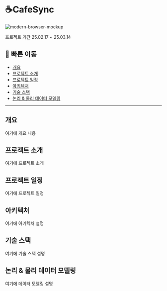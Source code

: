 # ☕CafeSync
![modern-browser-mockup](https://github.com/user-attachments/assets/fceef9ef-d8b3-4f7a-8c75-182f4b3b9dba)

프로젝트 기간 25.02.17 ~ 25.03.14

## 🔗 빠른 이동
- [개요](#개요)
- [프로젝트 소개](#프로젝트-소개)
- [프로젝트 일정](#프로젝트-일정)
- [아키텍처](#아키텍처)
- [기술 스택](#기술-스택)
- [논리 & 물리 데이터 모델링](#논리--물리-데이터-모델링)

---

## 개요
여기에 개요 내용

## 프로젝트 소개
여기에 프로젝트 소개

## 프로젝트 일정 
여기에 프로젝트 일정

## 아키텍처
여기에 아키텍처 설명

## 기술 스택
여기에 기술 스택 설명

## 논리 & 물리 데이터 모델링
여기에 데이터 모델링 설명

